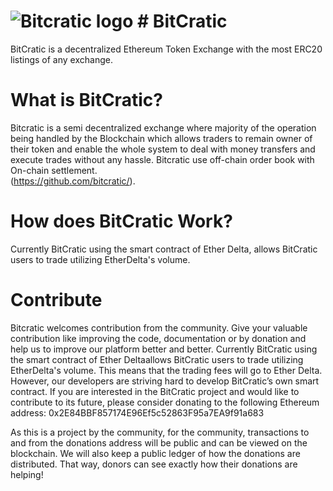  # ![Bitcratic logo](https://www.bitcratic.com/images/bitcratic1.png) # BitCratic

BitCratic is a decentralized Ethereum Token Exchange with the most ERC20 listings of any exchange.

# What is BitCratic?
Bitcratic is a semi decentralized exchange where majority of the operation being handled by the Blockchain which allows traders to remain owner of their token and enable the whole system to deal with money transfers and execute trades without any hassle. Bitcratic use off-chain order book with On-chain settlement.            
(https://github.com/bitcratic/). 


# How does BitCratic Work?
Currently BitCratic using the smart contract of Ether Delta, allows BitCratic users to trade utilizing EtherDelta's volume.    


# Contribute
Bitcratic welcomes contribution from the community. Give your valuable contribution like improving the code, documentation or by donation and help us to improve our platform better and better. Currently BitCratic using the smart contract of Ether Deltaallows BitCratic users to trade utilizing EtherDelta's volume. This means that the trading fees will go to Ether Delta. However, our developers are striving hard to develop BitCratic’s own smart contract.  If you are interested in the BitCratic project and would like to contribute to its future, please consider donating to the following Ethereum address: 0x2E84BBF857174E96Ef5c52863F95a7EA9f91a683

As this is a project by the community, for the community, transactions to and from the donations address will be public and can be viewed on the blockchain. We will also keep a public ledger of how the donations are distributed. That way, donors can see exactly how their donations are helping!

